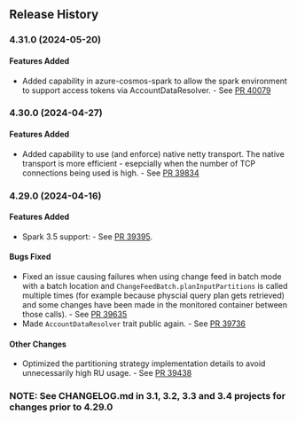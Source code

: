 ## Release History

### 4.31.0 (2024-05-20)

#### Features Added
* Added capability in azure-cosmos-spark to allow the spark environment to support access tokens via AccountDataResolver. - See [PR 40079](https://github.com/Azure/azure-sdk-for-java/pull/40079)

### 4.30.0 (2024-04-27)

#### Features Added
* Added capability to use (and enforce) native netty transport. The native transport is more efficient - esepcially when the number of TCP connections being used is high. - See [PR 39834](https://github.com/Azure/azure-sdk-for-java/pull/39834)

### 4.29.0 (2024-04-16)

#### Features Added
* Spark 3.5 support: - See [PR 39395](https://github.com/Azure/azure-sdk-for-java/pull/39395).

#### Bugs Fixed
* Fixed an issue causing failures when using change feed in batch mode with a batch location and `ChangeFeedBatch.planInputPartitions` is called multiple times (for example because physcial query plan gets retrieved) and some changes have been made in the monitored container between those calls). - See [PR 39635](https://github.com/Azure/azure-sdk-for-java/pull/39635)
* Made `AccountDataResolver` trait public again. - See [PR 39736](https://github.com/Azure/azure-sdk-for-java/pull/39736)

#### Other Changes
* Optimized the partitioning strategy implementation details to avoid unnecessarily high RU usage. - See [PR 39438](https://github.com/Azure/azure-sdk-for-java/pull/39438)
  
### NOTE: See CHANGELOG.md in 3.1, 3.2, 3.3 and 3.4 projects for changes prior to 4.29.0
